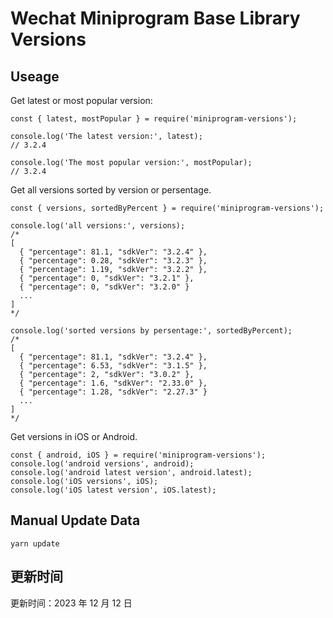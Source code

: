 
# Wechat Miniprogram Base Library Versions

## Useage

Get latest or most popular version:

```;
const { latest, mostPopular } = require('miniprogram-versions');

console.log('The latest version:', latest);
// 3.2.4

console.log('The most popular version:', mostPopular);
// 3.2.4

```

Get all versions sorted by version or persentage.

```
const { versions, sortedByPercent } = require('miniprogram-versions');

console.log('all versions:', versions);
/*
[
  { "percentage": 81.1, "sdkVer": "3.2.4" },
  { "percentage": 0.28, "sdkVer": "3.2.3" },
  { "percentage": 1.19, "sdkVer": "3.2.2" },
  { "percentage": 0, "sdkVer": "3.2.1" },
  { "percentage": 0, "sdkVer": "3.2.0" }
  ...
]
*/

console.log('sorted versions by persentage:', sortedByPercent);
/*
[
  { "percentage": 81.1, "sdkVer": "3.2.4" },
  { "percentage": 6.53, "sdkVer": "3.1.5" },
  { "percentage": 2, "sdkVer": "3.0.2" },
  { "percentage": 1.6, "sdkVer": "2.33.0" },
  { "percentage": 1.28, "sdkVer": "2.27.3" }
  ...
]
*/
```

Get versions in iOS or Android.

```
const { android, iOS } = require('miniprogram-versions');
console.log('android versions', android);
console.log('android latest version', android.latest);
console.log('iOS versions', iOS);
console.log('iOS latest version', iOS.latest);
```

## Manual Update Data

```
yarn update
```

## 更新时间

更新时间：2023 年 12 月 12 日
